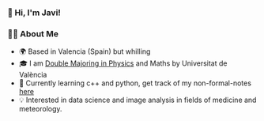 ### 👋 Hi, I'm Javi!

### 👨‍💻 About Me
- 🌍 Based in Valencia (Spain) but whilling 
- 🎓 I am [Double Majoring in Physics](https://www.uv.es/uvweb/universitat/ca/estudis-grau/oferta-graus/oferta-graus/doble-grau-fisica-matematiques-1285846094474/Titulacio.html?id=1286114875800) and Maths by Universitat de València
- 🚀 Currently learning c++ and python, get track of my non-formal-notes [here](https://www.overleaf.com/read/pnwtdfctcfbc#b29ac9)
- 💡 Interested in data science and image analysis in fields of medicine and meteorology.

